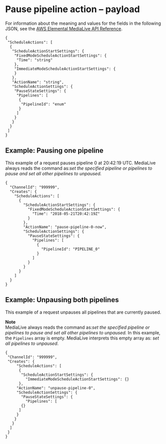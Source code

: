 # Pause pipeline action – payload<a name="cli-schedule-fields-for-pause"></a>

For information about the meaning and values for the fields in the following JSON, see the [AWS Elemental MediaLive API Reference](https://docs.aws.amazon.com/medialive/latest/apireference/)\.

```
{
 "ScheduleActions": [
  {
   "ScheduleActionStartSettings": {
    "FixedModeScheduleActionStartSettings": {
     "Time": "string"
    },
    "ImmediateModeScheduleActionStartSettings": {
    }
   },
   "ActionName": "string",
   "ScheduleActionSettings": {
    "PauseStateSettings": {
     "Pipelines": [
      {
       "PipelineId": "enum"
      }
     ]
    }
   }
  }
 ]
}
```

## Example: Pausing one pipeline<a name="json-pause-example"></a>

This example of a request pauses pipeline 0 at 20:42:19 UTC\. MediaLive always reads the command as:*set the specified pipeline or pipelines to pause and set all other pipelines to unpaused\.*

```
{
  "ChannelId": "999999",
  "Creates": {
    "ScheduleActions": [
      {
        "ScheduleActionStartSettings": {
          "FixedModeScheduleActionStartSettings": {
            "Time": "2018-05-21T20:42:19Z"
          }
        },
        "ActionName": "pause-pipeline-0-now",
        "ScheduleActionSettings": {
          "PauseStateSettings": {
            "Pipelines": [
              {
                "PipelineId": "PIPELINE_0"
              }
            ]
          }
        }
      }
    ]
  }
}
```

## Example: Unpausing both pipelines<a name="json-unpause-example"></a>

This example of a request unpauses all pipelines that are currently paused\. 

**Note**  
MediaLive always reads the command as:*set the specified pipeline or pipelines to pause and set all other pipelines to unpaused\.* In this example, the `Pipelines` array is empty\. MediaLive interprets this empty array as: *set all pipelines to unpaused*\.

```
{
 "ChannelId": "999999",
 "Creates": {
     "ScheduleActions": [
      {
       "ScheduleActionStartSettings": {
         "ImmediateModeScheduleActionStartSettings": {}
      },
     "ActionName": "unpause-pipeline-0",
     "ScheduleActionSettings": {
       "PauseStateSettings": {
         "Pipelines": [
       {}
      ]
     }
    }
   }
  ]
 }
}
```